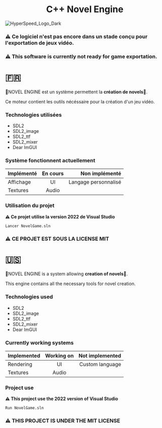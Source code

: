 <h1 align="center">C++ Novel Engine</h1>

![HyperSpeed_Logo_Dark](https://github.com/HugoQuevaReborn/NovelEngine/assets/139586455/8d2201b3-6c27-4f24-8778-b795bf868dd4)
### **⚠ Ce logiciel n'est pas encore dans un stade conçu pour l'exportation de jeux vidéo.**
### **⚠ This software is currently not ready for game exportation.**
# 🇫🇷
  🌸NOVEL ENGINE est un système permettent la **création de novels**🌸.
  
  Ce moteur contient les outils nécéssaire pour la création d'un jeu vidéo.
  
  ### Technologies utilisées
  -  SDL2
  -  SDL2_image
  -  SDL2_ttf
  -  SDL2_mixer
  -  Dear ImGUI

  ### Système fonctionnent actuellement
  | Implémenté | En cours | Non implémenté |
  | :----------- | :------------: | ------------: |
  | Affichage    |  UI   |   Langage personnalisé   |
  | Textures     |  Audio|


  ### Utilisation du projet

  **⚠ Ce projet utilise la version 2022 de Visual Studio**

    Lancer NovelGame.sln
### **⚠ CE PROJET EST SOUS LA LICENSE MIT**

# 🇺🇸
  🌸NOVEL ENGINE is a system allowing **creation of novels**🌸.
  
  This engine contains all the necessary tools for novel creation.
  
  ### Technologies used
  -  SDL2
  -  SDL2_image
  -  SDL2_ttf
  -  SDL2_mixer
  -  Dear ImGUI

  ### Currently working systems
  | Implemented | Working on | Not implemented |
  | :----------- | :------------: | ------------: |
  | Rendering    |  UI   |   Custom language   |
  | Textures     |  Audio|


  ### Project use

  **⚠ This project use the 2022 version of Visual Studio**

    Run NovelGame.sln
### **⚠ THIS PROJECT IS UNDER THE MIT LICENSE**
  
